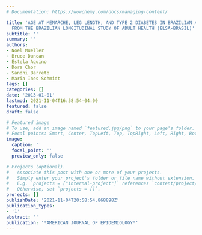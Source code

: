 ```yaml
---
# Documentation: https://wowchemy.com/docs/managing-content/

title: 'AGE AT MENARCHE, LEG LENGTH, AND TYPE 2 DIABETES IN BRAZILIAN ADULTS: FINDINGS
  FROM THE BRAZILIAN LONGITUDINAL STUDY OF ADULT HEALTH (ELSA-BRASIL)'
subtitle: ''
summary: ''
authors:
- Noel Mueller
- Bruce Duncan
- Estela Aquino
- Dora Chor
- Sandhi Barreto
- Maria Ines Schmidt
tags: []
categories: []
date: '2013-01-01'
lastmod: 2021-11-04T16:58:54-04:00
featured: false
draft: false

# Featured image
# To use, add an image named `featured.jpg/png` to your page's folder.
# Focal points: Smart, Center, TopLeft, Top, TopRight, Left, Right, BottomLeft, Bottom, BottomRight.
image:
  caption: ''
  focal_point: ''
  preview_only: false

# Projects (optional).
#   Associate this post with one or more of your projects.
#   Simply enter your project's folder or file name without extension.
#   E.g. `projects = ["internal-project"]` references `content/project/deep-learning/index.md`.
#   Otherwise, set `projects = []`.
projects: []
publishDate: '2021-11-04T20:58:54.868898Z'
publication_types:
- '1'
abstract: ''
publication: '*AMERICAN JOURNAL OF EPIDEMIOLOGY*'
---
```

